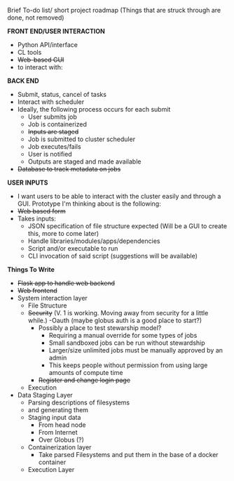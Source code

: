Brief To-do list/ short project roadmap
(Things that are struck through are done, not removed)

**FRONT END/USER INTERACTION**
- Python API/interface
- CL tools
- ~~Web-based GUI~~
- to interact with:

**BACK END**
- Submit, status, cancel of tasks
- Interact with scheduler
- Ideally, the following process occurs for each submit
  - User submits job
  - Job is containerized
  - ~~Inputs are staged~~
  - Job is submitted to cluster scheduler
  - Job executes/fails
  - User is notified
  - Outputs are staged and made available
- ~~Database to track metadata on jobs~~
 
**USER INPUTS**
- I want users to be able to interact with the cluster easily and through a GUI. Prototype I'm thinking about is the following:
- ~~Web based form~~
- Takes inputs:
  - JSON specification of file structure expected (Will be a GUI to create this, more to come later)
  - Handle libraries/modules/apps/dependencies
  - Script and/or executable to run
  - CLI invocation of said script (suggestions will be available)
  
**Things To Write**
- ~~Flask app to handle web backend~~
- ~~Web frontend~~
- System interaction layer
  - File Structure
  - ~~Security~~ (V. 1 is working. Moving away from security for a little while.)
    -Oauth (maybe globus auth is a good place to start?)
    - Possibly a place to test stewarship model?
      - Requiring a manual override for some types of jobs
      - Small sandboxed jobs can be run without stewardship
      - Larger/size unlimited jobs must be manually approved by an admin
      - This keeps people without permission from using large amounts of compute time 
     - ~~Register and change login page~~
  - Execution
- Data Staging Layer
  - Parsing descriptions of filesystems
  - and generating them
  - Staging input data
    - From head node
    - From Internet
    - Over Globus (?)
  - Containerization layer
    - Take parsed Filesystems and put them in the base of a docker container
  - Execution Layer
  
 
